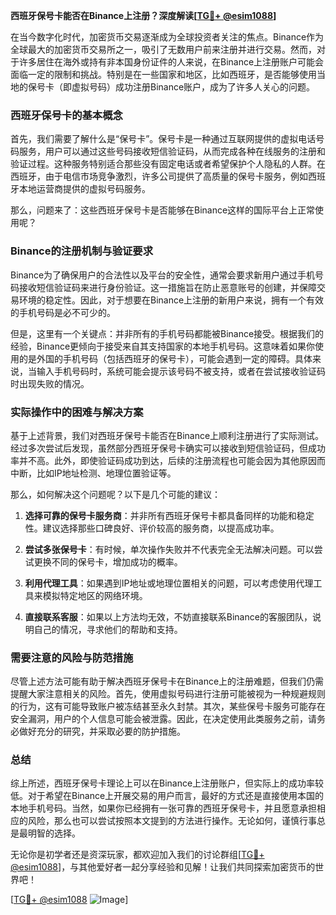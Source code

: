 **西班牙保号卡能否在Binance上注册？深度解读[[TG💪+ @esim1088](https://t.me/s/esim1088)]**

在当今数字化时代，加密货币交易逐渐成为全球投资者关注的焦点。Binance作为全球最大的加密货币交易所之一，吸引了无数用户前来注册并进行交易。然而，对于许多居住在海外或持有非本国身份证件的人来说，在Binance上注册账户可能会面临一定的限制和挑战。特别是在一些国家和地区，比如西班牙，是否能够使用当地的保号卡（即虚拟号码）成功注册Binance账户，成为了许多人关心的问题。

### 西班牙保号卡的基本概念

首先，我们需要了解什么是“保号卡”。保号卡是一种通过互联网提供的虚拟电话号码服务，用户可以通过这些号码接收短信验证码，从而完成各种在线服务的注册和验证过程。这种服务特别适合那些没有固定电话或者希望保护个人隐私的人群。在西班牙，由于电信市场竞争激烈，许多公司提供了高质量的保号卡服务，例如西班牙本地运营商提供的虚拟号码服务。

那么，问题来了：这些西班牙保号卡是否能够在Binance这样的国际平台上正常使用呢？

### Binance的注册机制与验证要求

Binance为了确保用户的合法性以及平台的安全性，通常会要求新用户通过手机号码接收短信验证码来进行身份验证。这一措施旨在防止恶意账号的创建，并保障交易环境的稳定性。因此，对于想要在Binance上注册的新用户来说，拥有一个有效的手机号码是必不可少的。

但是，这里有一个关键点：并非所有的手机号码都能被Binance接受。根据我们的经验，Binance更倾向于接受来自其支持国家的本地手机号码。这意味着如果你使用的是外国的手机号码（包括西班牙的保号卡），可能会遇到一定的障碍。具体来说，当输入手机号码时，系统可能会提示该号码不被支持，或者在尝试接收验证码时出现失败的情况。

### 实际操作中的困难与解决方案

基于上述背景，我们对西班牙保号卡能否在Binance上顺利注册进行了实际测试。经过多次尝试后发现，虽然部分西班牙保号卡确实可以接收到短信验证码，但成功率并不高。此外，即使验证码成功到达，后续的注册流程也可能会因为其他原因而中断，比如IP地址检测、地理位置验证等。

那么，如何解决这个问题呢？以下是几个可能的建议：

1. **选择可靠的保号卡服务商**：并非所有西班牙保号卡都具备同样的功能和稳定性。建议选择那些口碑良好、评价较高的服务商，以提高成功率。
   
2. **尝试多张保号卡**：有时候，单次操作失败并不代表完全无法解决问题。可以尝试更换不同的保号卡，增加成功的概率。

3. **利用代理工具**：如果遇到IP地址或地理位置相关的问题，可以考虑使用代理工具来模拟特定地区的网络环境。

4. **直接联系客服**：如果以上方法均无效，不妨直接联系Binance的客服团队，说明自己的情况，寻求他们的帮助和支持。

### 需要注意的风险与防范措施

尽管上述方法可能有助于解决西班牙保号卡在Binance上的注册难题，但我们仍需提醒大家注意相关的风险。首先，使用虚拟号码进行注册可能被视为一种规避规则的行为，这有可能导致账户被冻结甚至永久封禁。其次，某些保号卡服务可能存在安全漏洞，用户的个人信息可能会被泄露。因此，在决定使用此类服务之前，请务必做好充分的研究，并采取必要的防护措施。

### 总结

综上所述，西班牙保号卡理论上可以在Binance上注册账户，但实际上的成功率较低。对于希望在Binance上开展交易的用户而言，最好的方式还是直接使用本国的本地手机号码。当然，如果你已经拥有一张可靠的西班牙保号卡，并且愿意承担相应的风险，那么也可以尝试按照本文提到的方法进行操作。无论如何，谨慎行事总是最明智的选择。

无论你是初学者还是资深玩家，都欢迎加入我们的讨论群组[[TG💪+ @esim1088](https://t.me/s/esim1088)]，与其他爱好者一起分享经验和见解！让我们共同探索加密货币的世界吧！

[[TG💪+ @esim1088](https://t.me/s/esim1088) ![Image](https://i.postimg.cc/4NQfJmqS/Snipaste-2025-05-13-00-14-12.png)]